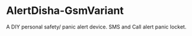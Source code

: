 # AlertDisha-GsmVariant
A DIY personal safety/ panic alert device. SMS and Call alert panic locket.

